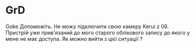 # GrD
Goke 
Допоможіть. Не можу підключити свою камеру Kerui z 06.
Пристрій уже прив'язаний до мого старого облікового запису
до якого у мене не має доступа.
Як можно вийти з цієї ситуації ?
